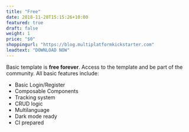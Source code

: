 ```yaml
---
title: "Free"
date: 2018-11-28T15:15:26+10:00
featured: true
draft: false
weight: 1
price: "$0"
shoppingurl: "https://blog.multiplatformkickstarter.com"
leadtext: "DOWNLOAD NOW"
---
```


Basic template is **free forever**. Access to the template and be part of the community. All basic features include:

* Basic Login/Register
* Composable Components
* Tracking system
* CRUD logic
* Multilanguage
* Dark mode ready
* CI prepared
